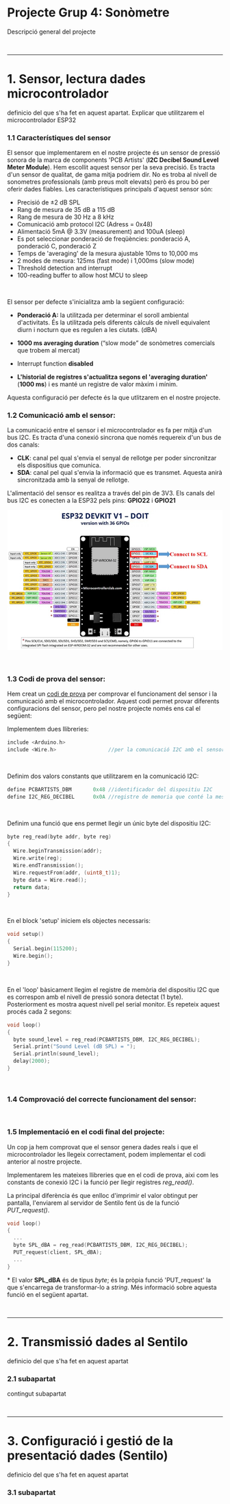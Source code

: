 # Projecte Grup 4: Sonòmetre
Descripció general del projecte


<br><hr>

# 1. Sensor, lectura dades microcontrolador
definicio del que s'ha fet en aquest apartat. Explicar que utilitzarem el microcontrolador ESP32

### 1.1 Característiques del sensor
El sensor que implementarem en el nostre projecte és un sensor de pressió sonora de la marca de components 'PCB Artists' (**I2C Decibel Sound Level Meter Module**). Hem escollit aquest sensor per la seva precisió. Es tracta d'un sensor de qualitat, de gama mitja podriem dir. No es troba al nivell de sonometres professionals (amb preus molt elevats) però és prou bó per oferir dades fiables. 
Les característiques principals d'aquest sensor són:


- Precisió de ±2 dB SPL
- Rang de mesura de 35 dB a 115 dB
- Rang de mesura de 30 Hz a 8 kHz
- Comunicació amb protocol I2C (Adress = 0x48)
- Alimentació 5mA @ 3.3V (measurement) and 100uA (sleep)
- Es pot seleccionar ponderació de freqüències: ponderació A, ponderació C, ponderació Z
- Temps de 'averaging' de la mesura ajustable 10ms to 10,000 ms
- 2 modes de mesura: 125ms (fast mode) i 1,000ms (slow mode)
- Threshold detection and interrupt
- 100-reading buffer to allow host MCU to sleep
<br>

El sensor per defecte s'inicialitza amb la següent configuració:

- **Ponderació A:** la utilitzada per determinar el soroll ambiental d'activitats. És la utilitzada pels diferents càlculs de nivell equivalent diurn i nocturn que es regulen a les ciutats. (dBA)

- **1000 ms averaging duration** (“slow mode” de sonòmetres comercials que trobem al mercat) 

- Interrupt function **disabled** 

- **L'historial de registres s'actualitza segons el 'averaging duration'** (**1000 ms**) i es manté un registre de valor màxim i mínim.

Aquesta configuració per defecte és la que utlitzarem en el nostre projecte. 
<br>


### 1.2 Comunicació amb el sensor:

La comunicació entre el sensor i el microcontrolador es fa per mitjà d'un bus I2C. Es tracta d'una conexió sincrona que només requereix d'un bus de dos canals:

- **CLK**: canal pel qual s'envia el senyal de rellotge per poder sincronitzar els dispositius que comunica.
- **SDA**: canal pel qual s'envia la informació que es transmet. Aquesta anirà sincronitzada amb la senyal de rellotge.

L'alimentació del sensor es realitza a través del pin de 3V3. Els canals del bus I2C es conecten a la ESP32 pels pins: **GPIO22** i **GPIO21**

![ESP32 pinout](ESP32-I2C-Pins.jpg)

<br>

### 1.3 Codi de prova del sensor:
Hem creat un [codi de prova](/prova_sensor.cpp) per comprovar el funcionament del sensor i la comunicació amb el microcontrolador. Aquest codi permet provar diferents configuracions del sensor, pero pel nostre projecte només ens cal el següent:

Implementem dues llibreries:
~~~cpp
include <Arduino.h>
include <Wire.h>                 //per la comunicació I2C amb el sensor
~~~
<br>

Definim dos valors constants que utilitzarem en la comunicació I2C:
~~~cpp
define PCBARTISTS_DBM       0x48 //identificador del dispositiu I2C
define I2C_REG_DECIBEL      0x0A //registre de memoria que conté la mesura en dBA SPL
~~~
<br>

Definim una funció que ens permet llegir un únic byte del dispositiu I2C:
~~~cpp
byte reg_read(byte addr, byte reg)
{
  Wire.beginTransmission(addr);
  Wire.write(reg);
  Wire.endTransmission();
  Wire.requestFrom(addr, (uint8_t)1);
  byte data = Wire.read();
  return data;
}
~~~
<br>

En el block 'setup' iniciem els objectes necessaris:
~~~cpp
void setup() 
{
  Serial.begin(115200);
  Wire.begin();
}
~~~
<br>

En el 'loop' bàsicament llegim el registre de memòria del dispositiu I2C que es correspon amb el nivell de pressió sonora detectat (1 byte). Posteriorment es mostra aquest nivell pel serial monitor. Es repeteix aquest procés cada 2 segons:
~~~cpp
void loop() 
{
  byte sound_level = reg_read(PCBARTISTS_DBM, I2C_REG_DECIBEL);
  Serial.print("Sound Level (dB SPL) = ");
  Serial.println(sound_level);
  delay(2000);
}
~~~
<br>

### 1.4 Comprovació del correcte funcionament del sensor: 
<br>


### 1.5 Implementació en el codi final del projecte:
Un cop ja hem comprovat que el sensor genera dades reals i que el microcontrolador les llegeix correctament, podem implementar el codi anterior al nostre projecte.

Implementarem les mateixes llibreries que en el codi de prova, aixi com les constants de conexió I2C i la funció per llegir registres *reg_read()*.

La principal diferència és que enlloc d'imprimir el valor obtingut per pantalla, l'enviarem al servidor de Sentilo fent ús de la funció *PUT_request()*.
~~~cpp
void loop()
{
  ...
  byte SPL_dBA = reg_read(PCBARTISTS_DBM, I2C_REG_DECIBEL);
  PUT_request(client, SPL_dBA);
  ...
}
~~~
\* El valor **SPL_dBA** és de tipus *byte*; és la pròpia funció 'PUT_request' la que s'encarrega de transformar-lo a *string*. Més informació sobre aquesta funció en el següent apartat.

<br><hr>

# 2. Transmissió dades al Sentilo
definicio del que s'ha fet en aquest apartat
### 2.1 subapartat
contingut subapartat

<br><hr>

# 3. Configuració i gestió de la presentació dades (Sentilo)
definicio del que s'ha fet en aquest apartat
### 3.1 subapartat
